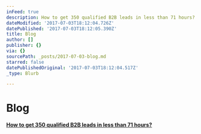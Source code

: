 ```yaml
---
inFeed: true
description: How to get 350 qualified B2B leads in less than 71 hours?
dateModified: '2017-07-03T18:12:04.726Z'
datePublished: '2017-07-03T18:12:05.390Z'
title: Blog
author: []
publisher: {}
via: {}
sourcePath: _posts/2017-07-03-blog.md
starred: false
datePublishedOriginal: '2017-07-03T18:12:04.517Z'
_type: Blurb

---
```

# Blog

**[How to get 350 qualified B2B leads in less than 71 hours?][0]**

[0]: https://app.thegrid.io/app/site/live?siteID=febb8574-2002-4b6f-a247-c3c48287bff7&ed=1614fffd-c274-4a76-812a-b92f6da10538